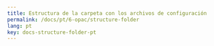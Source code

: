 ```yaml
---
title: Estructura de la carpeta con los archivos de configuración
permalink: /docs/pt/6-opac/structure-folder
lang: pt
key: docs-structure-folder-pt
---
```

